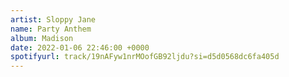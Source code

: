 ```yaml
---
artist: Sloppy Jane
name: Party Anthem
album: Madison
date: 2022-01-06 22:46:00 +0000
spotifyurl: track/19nAFyw1nrMOofGB92ljdu?si=d5d0568dc6fa405d
---
```


